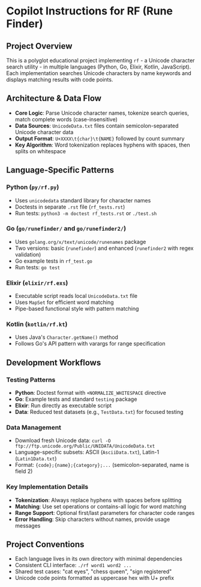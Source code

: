 # Copilot Instructions for RF (Rune Finder)

## Project Overview
This is a polyglot educational project implementing `rf` - a Unicode character search utility - in multiple languages (Python, Go, Elixir, Kotlin, JavaScript). Each implementation searches Unicode characters by name keywords and displays matching results with code points.

## Architecture & Data Flow
- **Core Logic**: Parse Unicode character names, tokenize search queries, match complete words (case-insensitive)
- **Data Sources**: `UnicodeData.txt` files contain semicolon-separated Unicode character data
- **Output Format**: `U+XXXX\t{char}\t{NAME}` followed by count summary
- **Key Algorithm**: Word tokenization replaces hyphens with spaces, then splits on whitespace

## Language-Specific Patterns

### Python (`py/rf.py`)
- Uses `unicodedata` standard library for character names
- Doctests in separate `.rst` file (`rf_tests.rst`)
- Run tests: `python3 -m doctest rf_tests.rst` or `./test.sh`

### Go (`go/runefinder/` and `go/runefinder2/`)
- Uses `golang.org/x/text/unicode/runenames` package
- Two versions: basic (`runefinder`) and enhanced (`runefinder2` with regex validation)
- Go example tests in `rf_test.go`
- Run tests: `go test`

### Elixir (`elixir/rf.exs`)
- Executable script reads local `UnicodeData.txt` file
- Uses `MapSet` for efficient word matching
- Pipe-based functional style with pattern matching

### Kotlin (`kotlin/rf.kt`)
- Uses Java's `Character.getName()` method
- Follows Go's API pattern with varargs for range specification

## Development Workflows

### Testing Patterns
- **Python**: Doctest format with `+NORMALIZE_WHITESPACE` directive
- **Go**: Example tests and standard `testing` package
- **Elixir**: Run directly as executable script
- **Data**: Reduced test datasets (e.g., `TestData.txt`) for focused testing

### Data Management
- Download fresh Unicode data: `curl -O ftp://ftp.unicode.org/Public/UNIDATA/UnicodeData.txt`
- Language-specific subsets: ASCII (`AsciiData.txt`), Latin-1 (`Latin1Data.txt`)
- Format: `{code};{name};{category};...` (semicolon-separated, name is field 2)

### Key Implementation Details
- **Tokenization**: Always replace hyphens with spaces before splitting
- **Matching**: Use set operations or contains-all logic for word matching
- **Range Support**: Optional first/last parameters for character code ranges
- **Error Handling**: Skip characters without names, provide usage messages

## Project Conventions
- Each language lives in its own directory with minimal dependencies
- Consistent CLI interface: `./rf word1 word2 ...`
- Shared test cases: "cat eyes", "chess queen", "sign registered"
- Unicode code points formatted as uppercase hex with U+ prefix